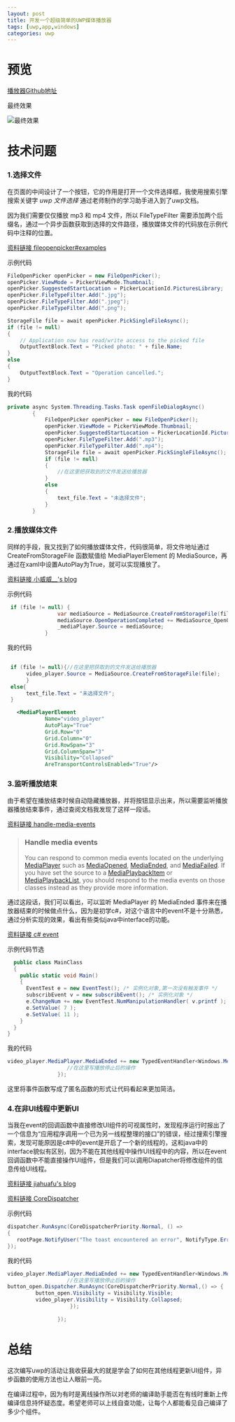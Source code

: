```yaml
---
layout: post
title: 开发一个超级简单的UWP媒体播放器
tags: [uwp,app,windows]
categories: uwp
---
```



# 预览

[播放器Github地址](https://github.com/xfangfang/NetEasePlayer_UWP)

最终效果

![最终效果](http://o7sehhiee.bkt.clouddn.com/uvp_homework3_01.gif)

# 技术问题

### 1.选择文件

在页面的中间设计了一个按钮，它的作用是打开一个文件选择框，我使用搜索引擎搜索关键字 _uwp 文件选择_ 通过老师制作的学习助手进入到了uwp文档。

因为我们需要仅仅播放 mp3 和 mp4 文件，所以 FileTypeFilter 需要添加两个后缀名，通过一个异步函数获取到选择的文件路径，播放媒体文件的代码放在示例代码中注释的位置。

[资料链接 fileopenpicker#examples](https://docs.microsoft.com/zh-cn/uwp/api/windows.storage.pickers.fileopenpicker#examples)

示例代码

```c#
FileOpenPicker openPicker = new FileOpenPicker();
openPicker.ViewMode = PickerViewMode.Thumbnail;
openPicker.SuggestedStartLocation = PickerLocationId.PicturesLibrary;
openPicker.FileTypeFilter.Add(".jpg");
openPicker.FileTypeFilter.Add(".jpeg");
openPicker.FileTypeFilter.Add(".png");

StorageFile file = await openPicker.PickSingleFileAsync();
if (file != null)
{
    // Application now has read/write access to the picked file
    OutputTextBlock.Text = "Picked photo: " + file.Name;
}
else
{
    OutputTextBlock.Text = "Operation cancelled.";
}
```

我的代码

```c#
private async System.Threading.Tasks.Task openFileDialogAsync()
        {
            FileOpenPicker openPicker = new FileOpenPicker();
            openPicker.ViewMode = PickerViewMode.Thumbnail;
            openPicker.SuggestedStartLocation = PickerLocationId.PicturesLibrary;
            openPicker.FileTypeFilter.Add(".mp3");
            openPicker.FileTypeFilter.Add(".mp4");
            StorageFile file = await openPicker.PickSingleFileAsync();
            if (file != null)
            {
                //在这里把获取到的文件发送给播放器
            } 
            else
            {
                text_file.Text = "未选择文件";
            }
        }
```



### 2.播放媒体文件

同样的手段，我又找到了如何播放媒体文件，代码很简单，将文件地址通过 CreateFromStorageFile 函数赋值给 MediaPlayerElement 的 MediaSource，再通过在xaml中设置AutoPlay为True，就可以实现播放了。

[资料链接 小威威__'s blog](https://blog.csdn.net/linwh8/article/details/70314698)

示例代码

```C#
 if (file != null) {
                var mediaSource = MediaSource.CreateFromStorageFile(file);
                mediaSource.OpenOperationCompleted += MediaSource_OpenOperationCompleted;  
                _mediaPlayer.Source = mediaSource;
            }
```

我的代码

```C#
 
 if (file != null){//在这里把获取到的文件发送给播放器
      video_player.Source = MediaSource.CreateFromStorageFile(file);
      } 
 else{
      text_file.Text = "未选择文件";
 }

```

```xml
   <MediaPlayerElement 
            Name="video_player"
            AutoPlay="True"
            Grid.Row="0" 
            Grid.Column="0"
            Grid.RowSpan="3"
            Grid.ColumnSpan="3"
            Visibility="Collapsed"
            AreTransportControlsEnabled="True"/>
```



### 3.监听播放结束

由于希望在播放结束时候自动隐藏播放器，并将按钮显示出来，所以需要监听播放器播放结束事件，通过查阅文档我发现了这样一段话。

[资料链接 handle-media-events](https://docs.microsoft.com/zh-cn/uwp/api/windows.ui.xaml.controls.mediaplayerelement#handle-media-events)

> ### Handle media events
> You can respond to common media events located on the underlying [MediaPlayer](https://docs.microsoft.com/zh-cn/uwp/api/windows.media.playback.mediaplayer) such as [MediaOpened](https://docs.microsoft.com/zh-cn/uwp/api/windows.media.playback.mediaplayer.mediaopened), [MediaEnded](https://docs.microsoft.com/zh-cn/uwp/api/windows.media.playback.mediaplayer.mediaended), and [MediaFailed](https://docs.microsoft.com/zh-cn/uwp/api/windows.media.playback.mediaplayer.mediafailed). If you have set the source to a [MediaPlaybackItem](https://docs.microsoft.com/zh-cn/uwp/api/windows.media.playback.mediaplaybackitem) or [MediaPlaybackList](https://docs.microsoft.com/zh-cn/uwp/api/windows.media.playback.mediaplaybacklist), you should respond to the media events on those classes instead as they provide more information.

通过这段话，我们可以看出，可以监听 MediaPlayer 的 MediaEnded 事件来在播放器结束的时候做点什么，因为是初学c#，对这个语言中的event不是十分熟悉，通过分析实现的效果，看出有些类似java中interface的功能。

[资料链接 c# event](http://www.runoob.com/csharp/csharp-event.html )

示例代码节选

```C#
  public class MainClass
  {
    public static void Main()
    {
      EventTest e = new EventTest(); /* 实例化对象,第一次没有触发事件 */
      subscribEvent v = new subscribEvent(); /* 实例化对象 */
      e.ChangeNum += new EventTest.NumManipulationHandler( v.printf ); /* 注册 */
      e.SetValue( 7 );
      e.SetValue( 11 );
    }
  }
}
```



我的代码

```C#
video_player.MediaPlayer.MediaEnded += new TypedEventHandler<Windows.Media.Playback.MediaPlayer, object>((player,obj)=> {
                   //在这里写播放停止后的操作 
                });
```

这里将事件函数写成了匿名函数的形式让代码看起来更加简洁。

### 4.在非UI线程中更新UI

当我在event的回调函数中直接修改UI组件的可视属性时，发现程序运行时报出了一个信息为“应用程序调用一个已为另一线程整理的接口”的错误，经过搜索引擎搜索，发现可能原因是c#中的event是开启了一个新的线程的，这和java中的interface貌似有区别，因为不能在其他线程中操作UI线程中的内容，所以在event回调函数中不能直接操作UI组件，但是我们可以调用Diapatcher将修改组件的信息传给UI线程。

[资料链接 jiahuafu's blog](https://www.cnblogs.com/jiahuafu/p/5478695.html)

[资料链接 CoreDispatcher](https://docs.microsoft.com/en-us/uwp/api/Windows.UI.Core.CoreDispatcher)

示例代码

```C#
dispatcher.RunAsync(CoreDispatcherPriority.Normal, () =>
{
   rootPage.NotifyUser("The toast encountered an error", NotifyType.ErrorMessage);
});
```

我的代码

```C#
video_player.MediaPlayer.MediaEnded += new TypedEventHandler<Windows.Media.Playback.MediaPlayer, object>((player,obj)=> {
                   //在这里写播放停止后的操作 
button_open.Dispatcher.RunAsync(CoreDispatcherPriority.Normal,() => {
         button_open.Visibility = Visibility.Visible;
         video_player.Visibility = Visibility.Collapsed;
                    });
  
                }); 
```

# 总结

这次编写uwp的活动让我收获最大的就是学会了如何在其他线程更新UI组件，异步函数的使用方法也让人眼前一亮。

在编译过程中，因为有时是离线操作所以对老师的编译助手能否在有线时重新上传编译信息持怀疑态度。希望老师可以上线自查功能，让每个人都能看见自己编译了多少个组件。